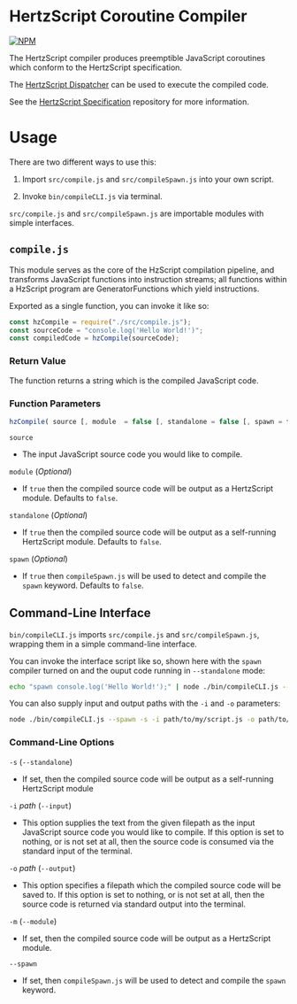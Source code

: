 # HertzScript Coroutine Compiler

[![NPM](https://nodei.co/npm/hertzscript-compiler.png)](https://nodei.co/npm/hertzscript-compiler/)

The HertzScript compiler produces preemptible JavaScript coroutines which conform to the HertzScript specification.

The [HertzScript Dispatcher](https://github.com/Floofies/hertzscript-dispatcher) can be used to execute the compiled code.

See the [HertzScript Specification](https://github.com/Floofies/hertzscript-specification) repository for more information.

# Usage

There are two different ways to use this:

1. Import `src/compile.js` and `src/compileSpawn.js` into your own script.

2. Invoke `bin/compileCLI.js` via terminal.

`src/compile.js` and `src/compileSpawn.js` are importable modules with simple interfaces.

## `compile.js`

This module serves as the core of the HzScript compilation pipeline, and transforms JavaScript functions into instruction streams; all functions within a HzScript program are GeneratorFunctions which yield instructions.

Exported as a single function, you can invoke it like so:

```JavaScript
const hzCompile = require("./src/compile.js");
const sourceCode = "console.log('Hello World!')";
const compiledCode = hzCompile(sourceCode);
```

### Return Value

The function returns a string which is the compiled JavaScript code.

### Function Parameters

```JavaScript
hzCompile( source [, module  = false [, standalone = false [, spawn = false ]]]);
```

`source`

- The input JavaScript source code you would like to compile.

`module` (*Optional*)

- If `true` then the compiled source code will be output as a HertzScript module. Defaults to `false`.

`standalone` (*Optional*)

- If `true` then the compiled source code will be output as a self-running HertzScript module. Defaults to `false`.

`spawn` (*Optional*)

- If `true` then `compileSpawn.js` will be used to detect and compile the `spawn` keyword. Defaults to `false`.

## Command-Line Interface

`bin/compileCLI.js` imports `src/compile.js` and `src/compileSpawn.js`, wrapping them in a simple command-line interface.

You can invoke the interface script like so, shown here with the `spawn` compiler turned on and the ouput code running in `--standalone` mode:

```bash
echo "spawn console.log('Hello World!');" | node ./bin/compileCLI.js --spawn -s
```

You can also supply input and output paths with the `-i` and `-o` parameters:

```bash
node ./bin/compileCLI.js --spawn -s -i path/to/my/script.js -o path/to/my/script.hz.js
```

### Command-Line Options

`-s` (`--standalone`)

- If set, then the compiled source code will be output as a self-running HertzScript module

`-i` *path* (`--input`)

- This option supplies the text from the given filepath as the input JavaScript source code you would like to compile. If this option is set to nothing, or is not set at all, then the source code is consumed via the standard input of the terminal.

`-o` *path* (`--output`)

- This option specifies a filepath which the compiled source code will be saved to. If this option is set to nothing, or is not set at all, then the source code is returned via standard output into the terminal.

`-m` (`--module`)

- If set, then the compiled source code will be output as a HertzScript module.

`--spawn`

- If set, then `compileSpawn.js` will be used to detect and compile the `spawn` keyword.